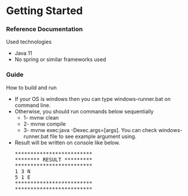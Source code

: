 # Getting Started

### Reference Documentation
Used technologies
* Java 11
* No spring or similar frameworks used


### Guide
How to build and run

* If your OS is windows then you can type windows-runner.bat on command line.
* Otherwise, you should run commands below sequentially 
  * 1- mvnw clean 
  * 2- mvnw compile
  * 3- mvnw exec:java -Dexec.args=[args]. You can check windows-runner.bat file to see example argument using.
* Result will be written on console like below.
  <pre>
  *************************
  ******** RESULT *********
  *************************
  1 3 N
  5 1 E
  *************************
  *************************
  </pre>